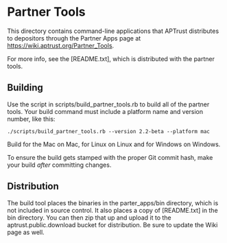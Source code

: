 # Partner Tools

This directory contains command-line applications that APTrust distributes
to depositors through the Partner Apps page at
https://wiki.aptrust.org/Partner_Tools.

For more info, see the [README.txt], which is distributed with the partner
tools.

## Building

Use the script in scripts/build_partner_tools.rb to build all of the partner
tools. Your build command must include a platform name and version number,
like this:

`./scripts/build_partner_tools.rb --version 2.2-beta --platform mac`

Build for the Mac on Mac, for Linux on Linux and for Windows on Windows.

To ensure the build gets stamped with the proper Git commit hash, make
your build *after* committing changes.

## Distribution

The build tool places the binaries in the parter_apps/bin directory, which
is not included in source control. It also places a copy of [README.txt] in
the bin directory. You can then zip that up and upload it to the
aptrust.public.download bucket for distribution. Be sure to update the
Wiki page as well.
